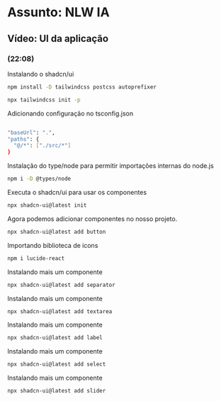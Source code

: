 # Assunto: NLW IA
## Vídeo: UI da aplicação

### (22:08) 
Instalando o shadcn/ui
```bash
npm install -D tailwindcss postcss autoprefixer

npx tailwindcss init -p
```

Adicionando configuração no tsconfig.json

```bash

"baseUrl": ".",
"paths": {
  "@/*": ["./src/*"]
}

```

Instalação do type/node para permitir importações internas do node.js

```bash
npm i -D @types/node
```

Executa o shadcn/ui para usar os componentes

```bash
npx shadcn-ui@latest init

```
Agora podemos adicionar componentes no nosso projeto.

```bash
npx shadcn-ui@latest add button

```

Importando biblioteca de icons

```bash
npm i lucide-react
```

Instalando mais um componente 

```bash
npx shadcn-ui@latest add separator
```

Instalando mais um componente 

```bash
npx shadcn-ui@latest add textarea
```

Instalando mais um componente 

```bash
npx shadcn-ui@latest add label
```

Instalando mais um componente 

```bash
npx shadcn-ui@latest add select
```

Instalando mais um componente 

```bash
npx shadcn-ui@latest add slider
```
